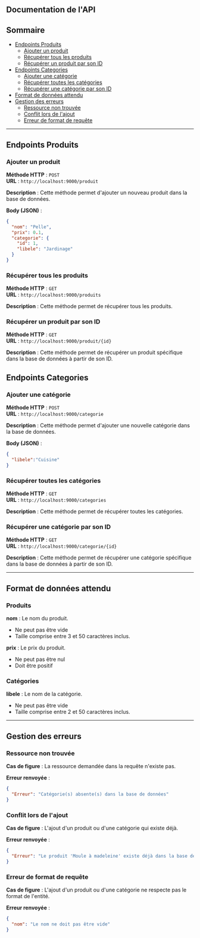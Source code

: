 ## Documentation de l'API
## Sommaire

* [Endpoints Produits](#endpoints-produits)
  * [Ajouter un produit](#ajouter-un-unproduit)
  * [Récupérer tous les produits](#récupérer-tous-les-produits)
  * [Récupérer un produit par son ID](#récupérer-un-produit-par-son-id)
* [Endpoints Categories](#endpoints-categories)
  * [Ajouter une catégorie](#ajouter-une-catégorie)
  * [Récupérer toutes les catégories](#récupérer-toutes-les-catégories)
  * [Récupérer une catégorie par son ID](#récupérer-une-catégorie-par-son-id)
* [Format de données attendu](#format-de-données-attendu)
* [Gestion des erreurs](#gestion-des-erreurs)
  * [Ressource non trouvée](#ressource-non-trouvée)
  * [Conflit lors de l'ajout](#conflit-lors-de-lajout)
  * [Erreur de format de requête](#erreur-de-format-de-requête)
---


## Endpoints Produits
### Ajouter un produit
**Méthode HTTP** : `POST`  
**URL** : `http://localhost:9000/produit`

**Description** : Cette méthode permet d'ajouter un nouveau produit dans la base de données.

**Body (JSON)** :
```json
{
  "nom": "Pelle",
  "prix": 0.1,
  "categorie": {
    "id": 1,
    "libele": "Jardinage"
  }
}
```
### Récupérer tous les produits
**Méthode HTTP** : `GET`  
**URL** : `http://localhost:9000/produits`

**Description** : Cette méthode permet de récupérer tous les produits.
### Récupérer un produit par son ID
**Méthode HTTP** : `GET`  
**URL** : `http://localhost:9000/produit/{id}`

**Description** : Cette méthode permet de récupérer un produit spécifique dans la base de données à partir de son ID.
## Endpoints Categories
### Ajouter une catégorie
**Méthode HTTP** : `POST`  
**URL** : `http://localhost:9000/categorie`

**Description** : Cette méthode permet d'ajouter une nouvelle catégorie dans la base de données.

**Body (JSON)** :
```json
{
  "libele":"Cuisine"
}
```
### Récupérer toutes les catégories
**Méthode HTTP** : `GET`  
**URL** : `http://localhost:9000/categories`

**Description** : Cette méthode permet de récupérer toutes les catégories.
### Récupérer une catégorie par son ID
**Méthode HTTP** : `GET`  
**URL** : `http://localhost:9000/categorie/{id}`

**Description** : Cette méthode permet de récupérer une catégorie spécifique dans la base de données à partir de son ID.

---

## Format de données attendu
### Produits
**nom** : Le nom du produit.  
* Ne peut pas être vide 
* Taille comprise entre 3 et 50 caractères inclus.

**prix** : Le prix du produit. 
* Ne peut pas être nul
* Doit être positif

### Catégories
**libele** : Le nom de la catégorie. 
* Ne peut pas être vide
* Taille comprise entre 2 et 50 caractères inclus.

---

## Gestion des erreurs 
### Ressource non trouvée
**Cas de figure** : La ressource demandée dans la requête n'existe pas.

**Erreur renvoyée** :
```json
{
  "Erreur": "Catégorie(s) absente(s) dans la base de données"
}
```
### Conflit lors de l'ajout
**Cas de figure** : L'ajout d'un produit ou d'une catégorie qui existe déjà.

**Erreur renvoyée** :
```json
{
  "Erreur": "Le produit 'Moule à madeleine' existe déjà dans la base de donnée"
}
```
### Erreur de format de requête
**Cas de figure** : L'ajout d'un produit ou d'une catégorie ne respecte pas le format de l'entité.

**Erreur renvoyée** :
```json
{
  "nom": "Le nom ne doit pas être vide"
}
```

